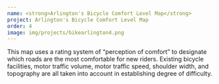 ```yaml
---
name: <strong>Arlington's Bicycle Comfort Level Map</strong>
project: Arlington's Bicycle Comfort Level Map
order: 4
image: img/projects/bikearlington4.png
---
```


This map uses a rating system of “perception of comfort” to designate which roads are the most comfortable for new riders. Existing bicycle facilities, motor traffic volume, motor traffic speed, shoulder width, and topography are all taken into account in establishing degree of difficulty.
